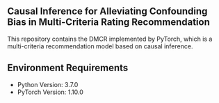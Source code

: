 ## Causal Inference for Alleviating Confounding Bias in Multi-Criteria Rating Recommendation

This repository contains the DMCR implemented by PyTorch, which is a multi-criteria recommendation model based on causal inference.

## Environment Requirements

- Python Version: 3.7.0
- PyTorch Version: 1.10.0
